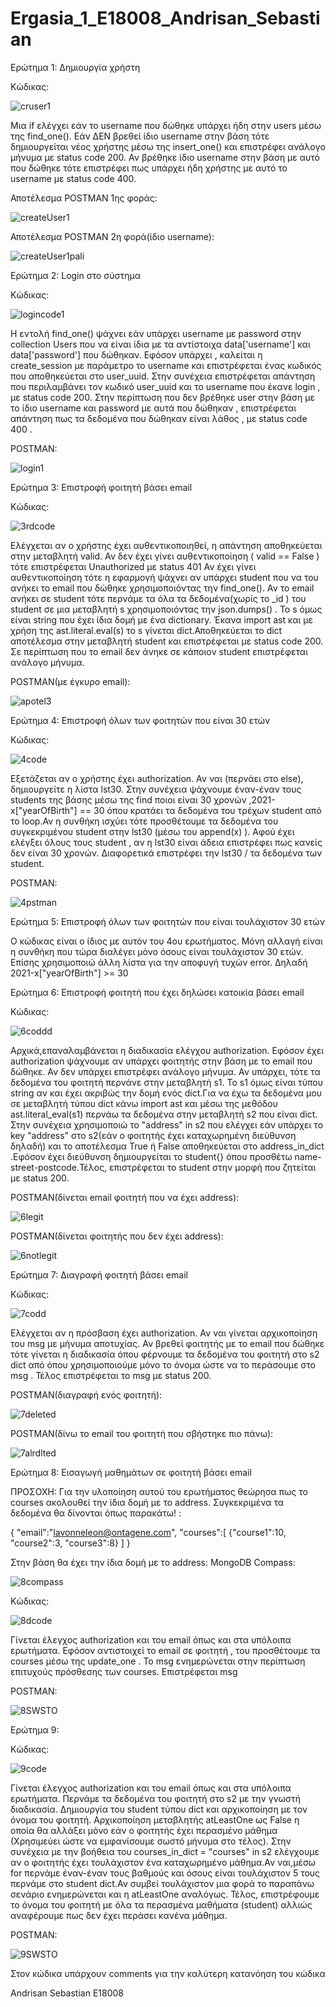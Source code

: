# Ergasia_1_E18008_Andrisan_Sebastian


Ερώτημα 1: Δημιουργία χρήστη

Κώδικας:


![cruser1](https://user-images.githubusercontent.com/52543423/118262747-02482300-b4be-11eb-9f3f-660e9ae7716d.PNG)


Μια if ελέγχει εάν το username που δώθηκε υπάρχει ήδη στην users μέσω της find_one().
Εάν ΔΕΝ βρεθεί ίδιο username στην βάση τότε δημιουργείται νέος χρήστης μέσω της insert_one() και επιστρέφει ανάλογο μήνυμα με status code 200.
Αν βρέθηκε ίδιο username στην βάση με αυτό που δώθηκε τότε επιστρέφει πως υπάρχει ήδη χρήστης με αυτό το username με status code 400.



Αποτέλεσμα POSTMAN 1ης φοράς:


![createUser1](https://user-images.githubusercontent.com/52543423/118262110-17708200-b4bd-11eb-8c13-975bdea057c6.PNG)

Αποτέλεσμα POSTMAN 2η φορά(ίδιο username):


![createUser1pali](https://user-images.githubusercontent.com/52543423/118262190-32db8d00-b4bd-11eb-8234-7f2b3a460452.PNG)



Ερώτημα 2: Login στο σύστημα

Κώδικας:

![logincode1](https://user-images.githubusercontent.com/52543423/118262648-db89ec80-b4bd-11eb-97a6-0e02959261fd.PNG)




Η εντολή find_one() ψάχνει εάν υπάρχει username με password στην collection Users που να είναι ίδια με τα αντίστοιχα data['username'] και data['password'] που δώθηκαν.
Εφόσον υπάρχει , καλείται η create_session με παράμετρο το username και επιστρέφεται ένας κωδικός που αποθηκεύεται στο user_uuid.
Στην συνέχεια επιστρέφεται απάντηση που περιλαμβάνει τον κωδικό user_uuid και το username που έκανε login , με status code 200.
Στην περίπτωση που δεν βρέθηκε user στην βάση με το ίδιο username και password με αυτά που δώθηκαν , επιστρέφεται απάντηση πως τα δεδομένα που δώθηκαν είναι λάθος , με status code 400 .

POSTMAN:

![login1](https://user-images.githubusercontent.com/52543423/118262961-4f2bf980-b4be-11eb-8930-8b4a7e020c25.PNG)




Ερώτημα 3: Επιστροφή φοιτητή βάσει email

Κώδικας:

![3rdcode](https://user-images.githubusercontent.com/52543423/118263451-fa3cb300-b4be-11eb-8291-7d9b5dbdaced.PNG)



Ελέγχεται αν ο χρήστης έχει αυθεντικοποιηθεί, η απάντηση αποθηκεύεται στην μεταβλητή valid.
Αν δεν έχει γίνει αυθεντικοποίηση ( valid == False ) τότε επιστρέφεται Unauthorized με status 401
Αν έχει γίνει αυθεντικοποίηση τότε η εφαρμογή ψάχνει αν υπάρχει student που να του ανήκει το email που δώθηκε χρησιμοποιόντας την find_one().
Αν το email ανήκει σε student τότε περνάμε τα όλα τα δεδομένα(χωρίς το _id ) του student σε μια μεταβλητή s χρησιμοποιόντας την json.dumps() .
Το s όμως είναι string που έχει ίδια δομή με ένα dictionary. Έκανα import ast και με χρήση της ast.literal.eval(s) το s γίνεται dict.Αποθηκεύεται το dict αποτέλεσμα στην μεταβλητή student και επιστρέφεται με status code 200.
Σε περίπτωση που το email δεν άνηκε σε κάποιον student επιστρέφεται ανάλογο μήνυμα.

POSTMAN(με έγκυρο email):

![apotel3](https://user-images.githubusercontent.com/52543423/118263518-0f194680-b4bf-11eb-8e45-42a5238fd583.PNG)




Ερώτημα 4: Επιστροφή όλων των φοιτητών που είναι 30 ετών

Κώδικας:

![4code](https://user-images.githubusercontent.com/52543423/118264184-ff4e3200-b4bf-11eb-868c-57d0f37f442f.PNG)


Εξετάζεται αν ο χρήστης έχει authorization.
Αν ναι (περνάει στο else), δημιουργείτε η λίστα lst30.
Στην συνέχεια ψάχνουμε έναν-έναν τους students της βάσης μέσω της find ποιοι είναι 30 χρονών ,2021-x["yearOfBirth"] == 30 όπου κρατάει τα δεδομένα του τρέχων student από το loop.Αν η συνθήκη ισχύει τότε προσθέτουμε τα δεδομένα του συγκεκριμένου student στην lst30 (μέσω του append(x) ).
Αφού έχει ελέγξει όλους τους student , αν η lst30 είναι άδεια επιστρέφει πως κανείς δεν είναι 30 χρονών. Διαφορετικά επιστρέφει την lst30 / τα δεδομένα των student.   


POSTMAN:

![4pstman](https://user-images.githubusercontent.com/52543423/118265309-a8e1f300-b4c1-11eb-88c4-1759c9e4a6ab.PNG)



Ερώτημα 5: Επιστροφή όλων των φοιτητών που είναι τουλάχιστον 30 ετών

Ο κώδικας είναι ο ίδιος με αυτόν του 4ου ερωτήματος.
Μόνη αλλαγή είναι η συνθήκη που τώρα διαλέγει μόνο όσους είναι τουλάχιστον 30 ετών.
Επίσης χρησιμοποιώ άλλη λίστα για την αποφυγή τυχών error.
Δηλαδή  2021-x["yearOfBirth"] >= 30


Ερώτημα 6: Επιστροφή φοιτητή που έχει δηλώσει κατοικία βάσει email

Κώδικας:

![6coddd](https://user-images.githubusercontent.com/52543423/118276880-d4200e80-b4d0-11eb-8ebc-46149d26b45b.PNG)


Αρχικά,επαναλαμβάνεται η διαδικασία ελέγχου authorization.
Εφόσον έχει authorization ψάχνουμε αν υπάρχει φοιτητής στην βάση με το email που δώθηκε.
Αν δεν υπάρχει επιστρέφει ανάλογο μήνυμα.
Αν υπάρχει, τότε τα δεδομένα του φοιτητή περνάνε στην μεταβλητή s1. Το s1 όμως είναι τύπου string αν και έχει ακριβώς την δομή ενός dict.Για να έχω τα δεδομένα μου σε μεταβλητή τύπου dict κάνω import ast και μέσω της μεθόδου ast.literal_eval(s1) περνάω τα δεδομένα στην μεταβλητή s2 που είναι dict.
Στην συνέχεια  χρησιμοποιώ το "address" in s2 που ελέγχει εάν υπάρχει το key "address" στο s2(εάν ο φοιτητής έχει καταχωρημένη διεύθυνση δηλαδή) και το αποτέλεσμα True ή False αποθηκεύεται στο address_in_dict .Εφόσον έχει διεύθυνση δημιουργείται το student{} όπου προσθέτω name-street-postcode.Τέλος, επιστρέφεται το student στην μορφή που ζητείται με status 200.


POSTMAN(δίνεται email φοιτητή που να έχει address):

![6legit](https://user-images.githubusercontent.com/52543423/118274491-df256f80-b4cd-11eb-999b-56f84fedd5d0.PNG)


POSTMAN(δίνεται φοιτητής που δεν έχει address):

![6notlegit](https://user-images.githubusercontent.com/52543423/118276755-a89d2400-b4d0-11eb-9928-f8c457ca64b6.PNG)



Ερώτημα 7: Διαγραφή φοιτητή βάσει email

Κώδικας:

![7codd](https://user-images.githubusercontent.com/52543423/118277712-bd2dec00-b4d1-11eb-8e15-ed967677f9ad.PNG)


Ελέγχεται αν η πρόσβαση έχει authorization.
Αν ναι γίνεται αρχικοποίηση του msg με μήνυμα αποτυχίας.
Αν βρεθεί φοιτητής με το email που δώθηκε τότε γίνεται η διαδικασία όπου φέρνουμε τα δεδομένα του φοιτητή στο s2 dict από όπου χρησιμοποιούμε μόνο το όνομα ώστε να το περάσουμε στο msg .
Τέλος επιστρέφεται το msg με status 200.

POSTMAN(διαγραφή ενός φοιτητή):

![7deleted](https://user-images.githubusercontent.com/52543423/118279573-f6fff200-b4d3-11eb-9915-f8b3a4194c6e.PNG)


POSTMAN(δίνω το email του φοιτητή που σβήστηκε πιο πάνω):

![7alrdlted](https://user-images.githubusercontent.com/52543423/118279690-1860de00-b4d4-11eb-98b1-60752578e6b7.PNG)



Ερώτημα 8: Εισαγωγή μαθημάτων σε φοιτητή βάσει email

ΠΡΟΣΟΧΗ:
Για την υλοποίηση αυτού του ερωτήματος θεώρησα πως το courses ακολουθεί την ίδια δομή με το address.
Συγκεκριμένα τα δεδομένα θα δίνονται όπως παρακάτω! :

{
    "email":"lavonneleon@ontagene.com",
    "courses":[
        {"course1":10,
        "course2":3,
        "course3":8}
    ]
}

Στην βάση θα έχει την ίδια δομή με το address:
MongoDB Compass:

![8compass](https://user-images.githubusercontent.com/52543423/118282416-eb61fa80-b4d6-11eb-90dd-79e570c4e1af.PNG)


Κώδικας:

![8dcode](https://user-images.githubusercontent.com/52543423/118282603-206e4d00-b4d7-11eb-8cc2-33ef525a3e91.PNG)


Γίνεται έλεγχος authorization και του email όπως και στα υπόλοιπα ερωτήματα.
Εφόσον αντιστοιχεί το email σε φοιτητή , του προσθέτουμε τα courses μέσω της update_one .
Το msg ενημερώνεται στην περίπτωση επιτυχούς πρόσθεσης των courses.
Επιστρέφεται msg


POSTMAN:

![8SWSTO](https://user-images.githubusercontent.com/52543423/118288846-6dedb880-b4dd-11eb-85cc-5fc90167cb76.PNG)



Ερώτημα 9: 

Κώδικας:

![9code](https://user-images.githubusercontent.com/52543423/118285637-59f48780-b4da-11eb-876d-2b42cc015ef8.PNG)



Γίνεται έλεγχος authorization και του email όπως και στα υπόλοιπα ερωτήματα.
Περνάμε τα δεδομένα του φοιτητή στο s2 με την γνωστή διαδικασία.
Δημιουργία του student τύπου dict και αρχικοποίηση με τον όνομα του φοιτητή.
Αρχικοποίηση μεταβλητής atLeastOne ως False η οποία θα αλλάξει μόνο εάν ο φοιτητής έχει περασμένο μάθημα (Χρησιμεύει ώστε να εμφανίσουμε σωστό μήνυμα στο τέλος).
Στην συνέχεια με την βοήθεια του courses_in_dict = "courses" in s2 ελέγχουμε αν ο φοιτητής έχει τουλάχιστον ένα καταχωρημένο μάθημα.Αν ναι,μέσω for περνάμε έναν-έναν τους βαθμούς και όσους είναι τουλάχιστον 5 τους περνάμε στο student dict.Αν συμβεί τουλάχιστον μια φορά το παραπάνω σενάριο ενημερώνεται και η atLeastOne αναλόγως.
Τέλος, επιστρέφουμε το όνομα του φοιτητή με όλα τα περασμένα μαθήματα (student) αλλιώς αναφέρουμε πως δεν έχει περάσει κανένα μάθημα.

 
POSTMAN:

![9SWSTO](https://user-images.githubusercontent.com/52543423/118289146-b4dbae00-b4dd-11eb-9f9a-fc0c2536dad5.PNG)



Στον κώδικα υπάρχουν comments για την καλύτερη κατανόηση του κώδικα


Andrisan Sebastian E18008
















